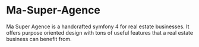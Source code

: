 # Ma-Super-Agence
Ma Super Agence is a handcrafted symfony 4 for real estate businesses. It offers purpose oriented design with tons of useful features that a real estate business can benefit from.

